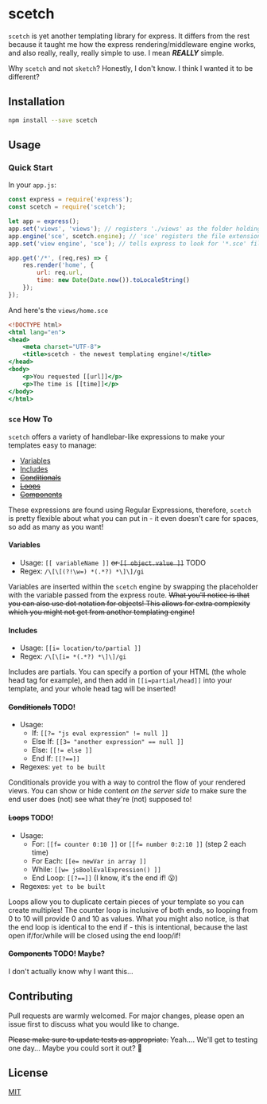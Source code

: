 # scetch

`scetch` is yet another templating library for express. It differs from the rest because it taught me how the express rendering/middleware engine works, and also really, really, really simple to use. I mean ***REALLY*** simple.

Why `scetch` and not `sketch`? Honestly, I don't know. I think I wanted it to be different? 

## Installation

```bash
npm install --save scetch
```

## Usage

### Quick Start

In your `app.js`:
```javascript
const express = require('express');
const scetch = require('scetch');

let app = express();
app.set('views', 'views'); // registers './views' as the folder holding all the scetch template files
app.engine('sce', scetch.engine); // 'sce' registers the file extension, scetch.engine is the actual engine!
app.set('view engine', 'sce'); // tells express to look for '*.sce' files when rendering

app.get('/*', (req,res) => {
    res.render('home', {
        url: req.url,
        time: new Date(Date.now()).toLocaleString()
    });
});
```

And here's the `views/home.sce`
```handlebars
<!DOCTYPE html>
<html lang="en">
<head>
    <meta charset="UTF-8">
    <title>scetch - the newest templating engine!</title>
</head>
<body>
    <p>You requested [[url]]</p>
    <p>The time is [[time]]</p>
</body>
</html>
```

### `sce` How To

`scetch` offers a variety of handlebar-like expressions to make your templates easy to manage:
 - [Variables](#variables)
 - [Includes](#includes)
 - ~~[Conditionals](#conditionals)~~
 - ~~[Loops](#loops)~~
 - ~~[Components](#components)~~

These expressions are found using Regular Expressions, therefore, `scetch` is pretty flexible about what you can put in - it even doesn't care for spaces, so add as many as you want!

#### Variables

- Usage: `[[ variableName ]]` ~~or `[[ object.value ]]`~~ TODO
- Regex: `/\[\[(?!\w=) *(.*?) *\]\]/gi`

Variables are inserted within the `scetch` engine by swapping the placeholder with the variable passed from the express route. ~~What you'll notice is that you can also use dot notation for objects! This allows for extra complexity which you might not get from another templating engine!~~

#### Includes

- Usage: `[[i= location/to/partial ]]`
- Regex: `/\[\[i= *(.*?) *\]\]/gi`

Includes are partials. You can specify a portion of your HTML (the whole head tag for example), and then add in `[[i=partial/head]]` into your template, and your whole head tag will be inserted!

#### ~~Conditionals~~ TODO!

- Usage:
  - If: `[[?= "js eval expression" != null ]]`
  - Else If: `[[3= "another expression" == null ]]`
  - Else: `[[!= else ]]`
  - End If: `[[?==]]`
- Regexes: `yet to be built`

Conditionals provide you with a way to control the flow of your rendered views. You can show or hide content *on the server side* to make sure the end user does (not) see what they're (not) supposed to!

#### ~~Loops~~ TODO!

- Usage:
  - For: `[[f= counter 0:10 ]]` or `[[f= number 0:2:10 ]]` (step 2 each time)
  - For Each: `[[e= newVar in array ]]`
  - While: `[[w= jsBoolEvalExpression() ]]`
  - End Loop: `[[?==]]` (I know, it's the end if! 😮)
- Regexes: `yet to be built`

Loops allow you to duplicate certain pieces of your template so you can create multiples! The counter loop is inclusive of both ends, so looping from 0 to 10 will provide 0 and 10 as values. What you might also notice, is that the end loop is identical to the end if - this is intentional, because the last open if/for/while will be closed using the end loop/if!

#### ~~Components~~ TODO! Maybe?

I don't actually know why I want this...

## Contributing
Pull requests are warmly welcomed. For major changes, please open an issue first to discuss what you would like to change.

~~Please make sure to update tests as appropriate.~~ Yeah.... We'll get to testing one day... Maybe you could sort it out? 🙏

## License
[MIT](https://choosealicense.com/licenses/mit/)
